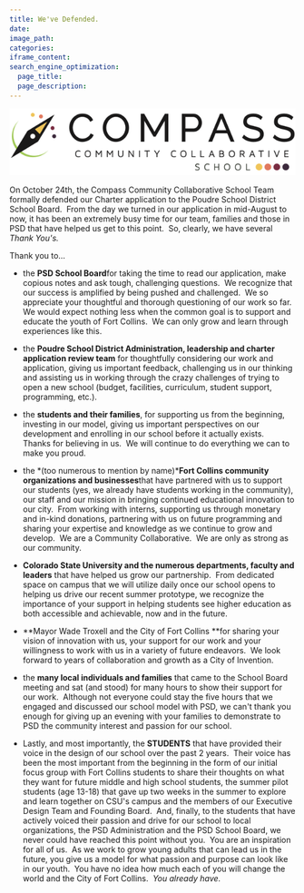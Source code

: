 ```yaml
---
title: We've Defended.
date:
image_path:
categories:
iframe_content:
search_engine_optimization:
  page_title:
  page_description:
---
```



![](/assets/images/versions/COMPASS-HIGH-SCHOOL-LOGOS-colors2-2---x----630-148x---.png)

On October 24th, the Compass Community Collaborative School Team formally defended our Charter application to the Poudre School District School Board.&nbsp; From the day we turned in our application in mid-August to now, it has been an extremely busy time for our team, families and those in PSD that have helped us get to this point.&nbsp; So, clearly, we have several *Thank You's.*

Thank you to…

* the **PSD School Board**for taking the time to read our application, make copious notes and ask tough, challenging questions.&nbsp; We recognize that our success is amplified by being pushed and challenged.&nbsp; We so appreciate your thoughtful and thorough questioning of our work so far.&nbsp; We would expect nothing less when the common goal is to support and educate the youth of Fort Collins.&nbsp; We can only grow and learn through experiences like this.

* the **Poudre School District Administration, leadership and charter application review team**&nbsp;for thoughtfully considering our work and application, giving us important feedback, challenging us in our thinking and assisting us in working through the crazy challenges of trying to open a new school (budget, facilities, curriculum, student support, programming, etc.).

* the **students and their families**, for supporting us from the beginning, investing in our model, giving us important perspectives on our development and enrolling in our school before it actually exists.&nbsp; Thanks for believing in us.&nbsp; We will continue to do everything we can to make you proud.

* the *(too numerous to mention by name)***Fort Collins community organizations and businesses**that have partnered with us to support our students (yes, we already have students working in the community), our staff and our mission in bringing continued educational innovation to our city.&nbsp; From working with interns, supporting us through monetary and in-kind donations, partnering with us on future programming and sharing your expertise and knowledge as we continue to grow and develop.&nbsp; We are a Community Collaborative.&nbsp; We are only as strong as our community.

* **Colorado State University and the numerous departments, faculty and leaders** that have helped us grow our partnership.&nbsp; From dedicated space on campus that we will utilize daily once our school opens to helping us drive our recent summer prototype, we recognize the importance of your support in helping students see higher education as both accessible and achievable, now and in the future.

* **Mayor Wade Troxell and the City of Fort Collins&nbsp;**for sharing your vision of innovation with us, your support for our work and your willingness to work with us in a variety of future endeavors.&nbsp; We look forward to years of collaboration and growth as a City of Invention.

* the **many local individuals and families** that came to the School Board meeting and sat (and stood) for many hours to show their support for our work.&nbsp; Although not everyone could stay the five hours that we engaged and discussed our school model with PSD, we can't thank you enough for giving up an evening with your families to demonstrate to PSD the community interest and passion for our school.

* Lastly, and most importantly, the **STUDENTS**&nbsp;that have provided their voice in the design of our school over the past 2 years.&nbsp; Their voice has been the most important from the beginning in the form of our initial focus group with Fort Collins students to share their thoughts on what they want for future middle and high school students, the summer pilot students (age 13-18) that gave up two weeks in the summer to explore and learn together on CSU's campus and the members of our Executive Design Team and Founding Board.&nbsp; And, finally, to the students that have actively voiced their passion and drive for our school to local organizations, the PSD Administration and the PSD School Board, we never could have reached this point without you.&nbsp; You are an inspiration for all of us.&nbsp; As we work to grow young adults that can lead us in the future, you give us a model for what passion and purpose can look like in our youth.&nbsp; You have no idea how much each of you will change the world and the City of Fort Collins.&nbsp; *You already have.&nbsp;*